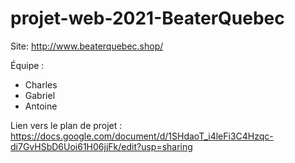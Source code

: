 # projet-web-2021-BeaterQuebec
Site:
http://www.beaterquebec.shop/

Équipe : 

- Charles
- Gabriel
- Antoine

Lien vers le plan de projet : https://docs.google.com/document/d/1SHdaoT_i4leFi3C4Hzqc-di7GvHSbD6Uoi61H06jjFk/edit?usp=sharing
